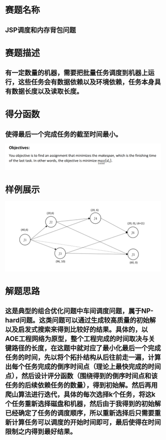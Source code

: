
# 赛题名称
## JSP调度和内存背包问题
# 赛题描述
## 有一定数量的机器，需要把批量任务调度到机器上运行，这些任务会有数据依赖以及环境依赖，任务本身具有数据长度以及读取长度。
# 得分函数
## 使得最后一个完成任务的截至时间最小。
![得分细节](score.png)
# 样例展示
![样例展示](show.png)
# 解题思路
## 这是典型的组合优化问题中车间调度问题，属于NP-hard问题。这类问题可以通过生成较高质量的初始解以及启发式搜索来得到比较好的结果。具体的，以AOE工程网络为原型，整个工程完成的时间取决与关键路径的长度，在这题中就对应了最小化最后一个完成任务的时间，先以将个拓扑结构从后往前走一遍，计算出每个任务完成的倒序时间点（理论上最快完成的时间点），然后设计评分函数（围绕得到的倒序时间点和该任务的后续依赖任务的数量），得到初始解。然后再用爬山算法进行迭代，具体的每次选择k个任务，将这k个任务重新选择磁盘和机器，然后由于我得到的初始解已经确定了任务的调度顺序，所以重新选择后只需要重新计算任务可以调度的开始时间即可，最后使得在时间限制之内得到最好结果。

